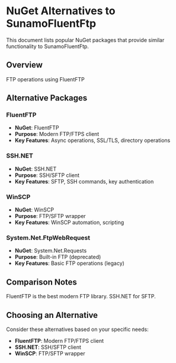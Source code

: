 # NuGet Alternatives to SunamoFluentFtp

This document lists popular NuGet packages that provide similar functionality to SunamoFluentFtp.

## Overview

FTP operations using FluentFTP

## Alternative Packages

### FluentFTP
- **NuGet**: FluentFTP
- **Purpose**: Modern FTP/FTPS client
- **Key Features**: Async operations, SSL/TLS, directory operations

### SSH.NET
- **NuGet**: SSH.NET
- **Purpose**: SSH/SFTP client
- **Key Features**: SFTP, SSH commands, key authentication

### WinSCP
- **NuGet**: WinSCP
- **Purpose**: FTP/SFTP wrapper
- **Key Features**: WinSCP automation, scripting

### System.Net.FtpWebRequest
- **NuGet**: System.Net.Requests
- **Purpose**: Built-in FTP (deprecated)
- **Key Features**: Basic FTP operations (legacy)

## Comparison Notes

FluentFTP is the best modern FTP library. SSH.NET for SFTP.

## Choosing an Alternative

Consider these alternatives based on your specific needs:
- **FluentFTP**: Modern FTP/FTPS client
- **SSH.NET**: SSH/SFTP client
- **WinSCP**: FTP/SFTP wrapper
